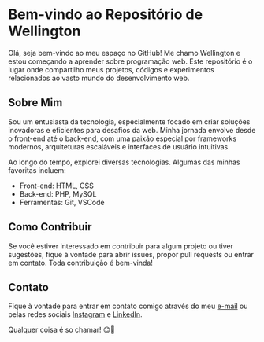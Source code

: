 # Bem-vindo ao Repositório de Wellington

Olá, seja bem-vindo ao meu espaço no GitHub! Me chamo Wellington e estou começando a aprender sobre programação web. Este repositório é o lugar onde compartilho meus projetos, códigos e experimentos relacionados ao vasto mundo do desenvolvimento web.

## Sobre Mim

Sou um entusiasta da tecnologia, especialmente focado em criar soluções inovadoras e eficientes para desafios da web. Minha jornada envolve desde o front-end até o back-end, com uma paixão especial por frameworks modernos, arquiteturas escaláveis e interfaces de usuário intuitivas.


Ao longo do tempo, explorei diversas tecnologias. Algumas das minhas favoritas incluem:

- Front-end: HTML, CSS
- Back-end: PHP, MySQL
- Ferramentas: Git, VSCode
## Como Contribuir

Se você estiver interessado em contribuir para algum projeto ou tiver sugestões, fique à vontade para abrir issues, propor pull requests ou entrar em contato. Toda contribuição é bem-vinda!

## Contato

Fique à vontade para entrar em contato comigo através do meu [e-mail](gutierreswellington@gmail.com) ou pelas redes sociais [Instagram](https://www.instagram.com/_wellington_gutierres_/) e [LinkedIn](https://www.linkedin.com/in/wellington-gutierres-207a93265/).

Qualquer coisa é so chamar! 😊🚀
